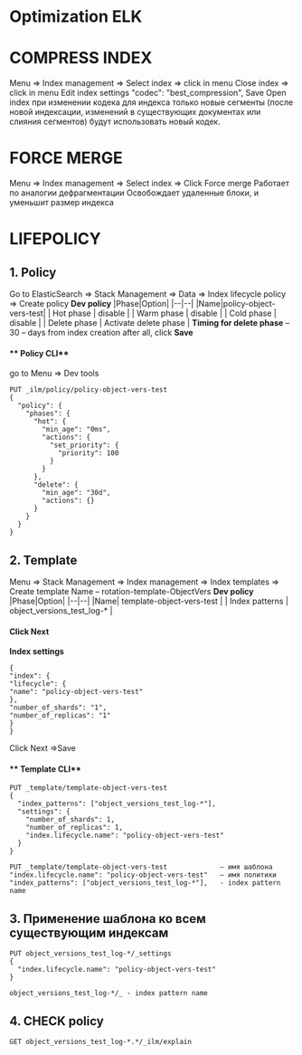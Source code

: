 # Optimization ELK
# COMPRESS INDEX
Menu => Index management => Select index => click in menu Close index => click in menu Edit index settings
"codec": "best_compression",
Save
Open index
при изменении кодека для индекса только новые сегменты (после новой индексации, изменений в существующих документах или слияния сегментов) будут использовать новый кодек.

# FORCE MERGE
Menu => Index management => Select index => Click Force merge
Работает по аналогии дефрагментации
Освобождает удаленные блоки, и уменьшит размер индекса

# LIFEPOLICY

## 1. Policy
Go to ElasticSearch => Stack Management => Data => Index lifecycle policy => Create policy
**Dev policy**
|Phase|Option|
|--|--|
|Name|policy-object-vers-test|
| Hot phase    | disable |
| Warm phase   | disable |
| Cold phase   | disable |
| Delete phase | Activate delete phase |
**Timing for delete phase** – 30 – days from index creation
after all, click **Save**

#### ** Policy CLI**
go to Menu => Dev tools
```
PUT _ilm/policy/policy-object-vers-test
{
  "policy": {
    "phases": {
      "hot": {
        "min_age": "0ms",
        "actions": {
          "set_priority": {
            "priority": 100
          }
        }
      },
      "delete": {
        "min_age": "30d",
        "actions": {}
      }
    }
  }
}
```
## 2.  Template

Menu => Stack Management => Index management => Index templates => Create template
Name – rotation-template-ObjectVers
**Dev policy**
|Phase|Option|
|--|--|
|Name| template-object-vers-test |
| Index patterns | object_versions_test_log-* |


#### Click Next
**Index settings**
```
{
"index": {
"lifecycle": {
"name": "policy-object-vers-test"
},
"number_of_shards": "1",
"number_of_replicas": "1"
}
}
```
Click Next =>Save
#### ** Template CLI**
```
PUT _template/template-object-vers-test
{
  "index_patterns": ["object_versions_test_log-*"],                 
  "settings": {
    "number_of_shards": 1,
    "number_of_replicas": 1,
    "index.lifecycle.name": "policy-object-vers-test"    
  }
}

PUT _template/template-object-vers-test             – имя шаблона
"index.lifecycle.name": "policy-object-vers-test"   – имя политики
"index_patterns": ["object_versions_test_log-*"],   - index pattern name
```
## 3. Применение шаблона ко всем существующим индексам
```
PUT object_versions_test_log-*/_settings
{
  "index.lifecycle.name": "policy-object-vers-test" 
}

object_versions_test_log-*/_ - index pattern name
```
## 4. CHECK policy
```
GET object_versions_test_log-*.*/_ilm/explain
```

